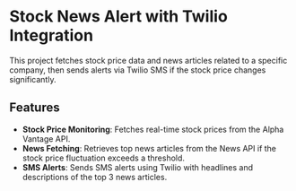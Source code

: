 # Stock News Alert with Twilio Integration

This project fetches stock price data and news articles related to a specific company, then sends alerts via Twilio SMS if the stock price changes significantly.

## Features
- **Stock Price Monitoring**: Fetches real-time stock prices from the Alpha Vantage API.
- **News Fetching**: Retrieves top news articles from the News API if the stock price fluctuation exceeds a threshold.
- **SMS Alerts**: Sends SMS alerts using Twilio with headlines and descriptions of the top 3 news articles.

